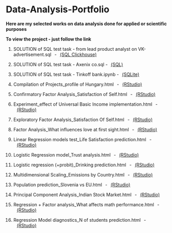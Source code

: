 # Data-Analysis-Portfolio
**Here are my selected works on data analysis done for applied or scientific purposes**    

      
**To view the project - just follow the link**

1) SOLUTION of SQL test task - from lead product analyst on VK-advertisement.sql⠀-⠀[(SQL Clickhouse)](
   https://github.com/JUMEX365/Data-Analysis-Portfolio/blob/Best-projects/SOLUTION%20of%20SQL%20test%20task%20-%20from%20lead%20product%20analyst%20on%20VK-advertisement.sql)

2) SOLUTION of SQL test task - Axenix co.sql -⠀[(SQL)](
   https://github.com/JUMEX365/Data-Analysis-Portfolio/blob/Best-projects/SOLUTION%20of%20SQL%20test%20task%20-%20Axenix%20co.sql)      

3) SOLUTION of SQL test task - Tinkoff bank.ipynb -⠀[(SQLite)](
   https://github.com/JUMEX365/Data-Analysis-Portfolio/blob/Best-projects/SOLUTION%20of%20SQL%20test%20task%20-%20Tinkoff%20bank.ipynb)

4) Compilation of Projects_profile of Hungary.html⠀-⠀[(RStudio)](   
   https://htmlpreview.github.io/?https://github.com/JUMEX365/Data-Analysis-Portfolio/blob/Best-projects/Compilation%20of%20Projects_profile%20of%20Hungary.html)
   
5) Confirmatory Factor Analysis_Satisfaction of Self.html⠀-⠀[(RStudio)](  
   https://htmlpreview.github.io/?https://github.com/JUMEX365/Data-Analysis-Portfolio/blob/Best-projects/Confirmatory%20Factor%20Analysis_Satisfaction%20of%20Self.html)

6) Experiment_effect of Universal Basic Income implementation.html⠀-⠀[(RStudio)](
   https://htmlpreview.github.io/?https://github.com/JUMEX365/Data-Analysis-Portfolio/blob/Best-projects/Experiment_effect%20of%20Universal%20Basic%20Income%20implementation.html)

7) Exploratory Factor Analysis_Satisfaction Of Self.html⠀-⠀[(RStudio)](
   https://htmlpreview.github.io/?https://github.com/JUMEX365/Data-Analysis-Portfolio/blob/Best-projects/Exploratory%20Factor%20Analysis_Satisfaction%20Of%20Self.html)

8) Factor Analysis_What influences love at first sight.html⠀-⠀[(RStudio)](
   https://htmlpreview.github.io/?https://github.com/JUMEX365/Data-Analysis-Portfolio/blob/Best-projects/Factor%20Analysis_What%20influences%20love%20at%20first%20sight.html)

9) Linear Regression models test_Life Satisfaction prediction.html⠀-⠀[(RStudio)](
   https://htmlpreview.github.io/?https://github.com/JUMEX365/Data-Analysis-Portfolio/blob/Best-projects/Linear%20Regression%20models%C2%A0test_Life%20Satisfaction%20prediction.html)

10) Logistic Regression model_Trust analysis.html⠀-⠀[(RStudio)](
   https://htmlpreview.github.io/?https://github.com/JUMEX365/Data-Analysis-Portfolio/blob/Best-projects/Logistic%20Regression%20model_Trust%20analysis.html)

11) Logistic regression (+probit)_Drinking prediction.html⠀-⠀[(RStudio)](
   https://htmlpreview.github.io/?https://github.com/JUMEX365/Data-Analysis-Portfolio/blob/Best-projects/Logistic%20regression%C2%A0(%2Bprobit)_Drinking%20prediction.html)

12) Multidimensional Scaling_Emissions by Country.html⠀-⠀[(RStudio)](
   https://htmlpreview.github.io/?https://github.com/JUMEX365/Data-Analysis-Portfolio/blob/Best-projects/Multidimensional%20Scaling_Emissions%20by%20Country.html)

13) Population prediction_Slovenia vs EU.html⠀-⠀[(RStudio)](
   https://htmlpreview.github.io/?https://github.com/JUMEX365/Data-Analysis-Portfolio/blob/Best-projects/Population%20prediction_Slovenia%20vs%20EU.html)

14) Principal Component Analysis_Indian Stock Market.html⠀-⠀[(RStudio)](
   https://htmlpreview.github.io/?https://github.com/JUMEX365/Data-Analysis-Portfolio/blob/Best-projects/Principal%20Component%20Analysis_Indian%20Stock%20Market.html)

15) Regression + Factor analysis_What affects math performance.html⠀-⠀[(RStudio)](
   https://htmlpreview.github.io/?https://github.com/JUMEX365/Data-Analysis-Portfolio/blob/Best-projects/Regression%20%2B%20Factor%20analysis_What%20affects%20math%20performance%C2%A0.html)

16) Regression Model diagnostics_N of students prediction.html⠀-⠀[(RStudio)]( 
   https://htmlpreview.github.io/?https://github.com/JUMEX365/Data-Analysis-Portfolio/blob/Best-projects/Regression%20Model%20diagnostics_N%20of%20students%20prediction.html)

   
